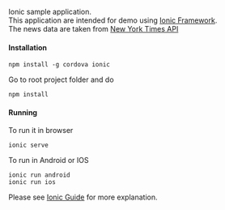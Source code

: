 Ionic sample application.  
This application are intended for demo using [Ionic Framework](http://ionicframework.com/).  
The news data are taken from [New York Times API](https://developer.nytimes.com/)

#### Installation
```
npm install -g cordova ionic
```

Go to root project folder and do
```
npm install
```

#### Running

To run it in browser 
```
ionic serve
```

To run in Android or IOS
```
ionic run android
ionic run ios
```

Please see [Ionic Guide](http://ionicframework.com/docs/guide/) for more explanation.